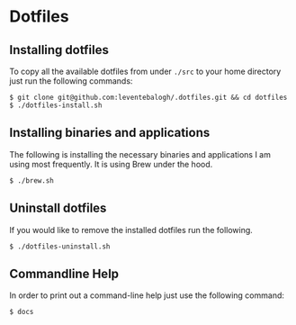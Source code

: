 # Dotfiles

## Installing dotfiles
To copy all the available dotfiles from under `./src` to your home directory just run the following commands:
```
$ git clone git@github.com:leventebalogh/.dotfiles.git && cd dotfiles
$ ./dotfiles-install.sh
```

## Installing binaries and applications
The following is installing the necessary binaries and applications I am using most frequently.
It is using Brew under the hood.
```
$ ./brew.sh
```

## Uninstall dotfiles
If you would like to remove the installed dotfiles run the following.
```
$ ./dotfiles-uninstall.sh
```

## Commandline Help
In order to print out a command-line help just use the following command:
```
$ docs
```
